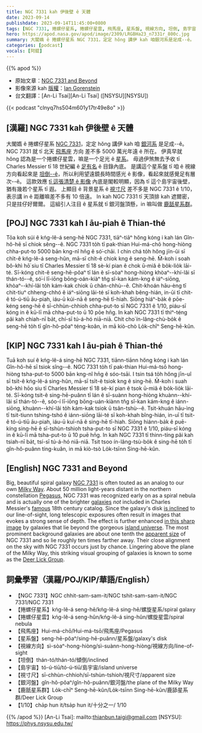 ```yaml
---
title: NGC 7331 kah 伊後壁 ê 天體
date: 2023-09-14
publishdate: 2023-09-14T11:45:00+0800
tags: [NGC 7331, 捲螺仔星系, 捲螺仔星雲, 飛馬座, 星系盤, 視線方向, 坦倒, 島宇宙, 視寸尺, 銀河盤, 鹿舐星系群]
hero: https://apod.nasa.gov/apod/image/2309/LRGBHa23_n7331r_800c.jpg
summary: 大閣媠 ê 捲螺仔星系 NGC 7331，定定 hŏng 講伊 kah 咱銀河系是足成--ê。
categories: [podcast]
vocals: [阿錕]
---
```


{{% apod %}}

- 原始文章：[NGC 7331 and Beyond](https://apod.nasa.gov/apod/ap230914.html)
- 影像來源 kah [版權][copyright]：[Ian Gorenstein](https://www.astrobin.com/users/laperuz/)
- 台文翻譯：[An-Li Tsai][An-Li Tsai] ([NSYSU][NSYSU])

{{< podcast "clnyq7hs504m601y17tr49e8o" >}}

## [漢羅] NGC 7331 kah 伊後壁 ê 天體
大閣媠 ê 捲螺仔星系 [NGC 7331][NGC 7331]，定定 hŏng 講伊 kah 咱 [銀河系][Milky Way] 是足成--ê。
NGC 7331 就 tī 北天 [飛馬座][Pegasus] 方向 差不多 5000 萬光年遠 ê 所在。
伊真早就 hŏng 認為是一个捲螺仔星雲，嘛是一个足光 ê [星系][galaxies]。
毋過伊煞無去予收 tī Charles Messier tī 18 世紀編 ê [足有名][famous] ê 目錄內底。
是講這个星系盤 tī 咱 ê 視線方向看起來是 [坦倒--ê][is inclined]，所以利用望遠鏡長時間感光 ê 影像，看起來就感覺足有層次--ê。
這款效應 [tī 這張清楚 ê 影像][in this sharp image] 內底是閣較明顯，因為 tī 這个島宇宙後壁，猶有幾若个星系 tī 遐。
上顯目 ê 背景星系 ê [視寸尺][apparent size] 差不多是 NGC 7331 ê 1/10，表示講 in ê 距離嘛差不多有 10 倍遠。
In kah NGC 7331 tī 天頂排 kah 遮爾密，只是拄仔好爾爾。
這組引人注目 ê 星系就 tī 銀河盤頂懸，in 嘛叫做 [鹿舐星系群][Deer Lick Group]。

## [POJ] NGC 7331 kah I āu-piah ê Thian-thé
Tōa koh súi ê kńg-lê-á seng-hē NGC 7331, tiāⁿ-tiāⁿ hőng kóng i kah lán Gîn-hô-hē sī chiok sêng--ê.
NGC 7331 to̍h tī pak-thian Hui-má-chō hong-hiòng chha-put-to 5000 bān kng-nî hn̄g ê só͘-chāi.
I chin chá to̍h hőng jīn-ûi sī chi̍t-ê kńg-lê-á seng-hûn, mā-sī chi̍t-ê chiok kng ê seng-hē.
M̄-koh i soah bô-khì hō͘ siu tī Charles Messier tī 18 sè-kí pian ê chok ū-miâ ê bo̍k-lio̍k lāi-té.
Sī-kóng chit-ê seng-hē-pôaⁿ tī lán ê sī-sòaⁿ hong-hiòng khòaⁿ--khí-lâi sī thán-tó--ê, só͘-í lī-iōng bōng-oán-kiàⁿ tn̂g sî-kan kám-kng ê iáⁿ-siōng, khòaⁿ--khí-lâi to̍h kám-kak chiok ū chân-chhù--ê.
Chit-khoán hāu-èng tī chit-tiuⁿ chheng-chhó ê iáⁿ-siōng lāi-té sī koh-khah bêng-hián, in-ūi tī chit-ê tó-ú-tiū āu-piah, iáu-ū kúi-nā ê seng-hē tī-hiah.
Siōng hiáⁿ-ba̍k ê pōe-kéng seng-hē ê sī-chhùn-chhioh chha-put-to sī NGC 7331 ê 1/10, piáu-sī kóng in ê kū-lī mā chha-put-to ū 10 pōe hn̄g.
In kah NGC 7331 tī thiⁿ-téng pâi kah chiah-nī ba̍t, chí-sī tú-á-hó niā-niā.
Chit cho͘ ín-lâng-chù-bo̍k ê seng-hē to̍h tī gîn-hô-pôaⁿ téng-koân, in mā kiò-chò Lo̍k-chīⁿ Seng-hē-kûn.

## [KIP] NGC 7331 kah I āu-piah ê Thian-thé
Tuā koh suí ê kńg-lê-á sing-hē NGC 7331, tiānn-tiānn hőng kóng i kah lán Gîn-hô-hē sī tsiok sîng--ê.
NGC 7331 to̍h tī pak-thian Hui-má-tsō hong-hiòng tsha-put-to 5000 bān kng-nî hn̄g ê sóo-tsāi.
I tsin tsá to̍h hőng jīn-uî sī tsi̍t-ê kńg-lê-á sing-hûn, mā-sī tsi̍t-ê tsiok kng ê sing-hē.
M̄-koh i suah bô-khì hōo siu tī Charles Messier tī 18 sè-kí pian ê tsok ū-miâ ê bo̍k-lio̍k lāi-té.
Sī-kóng tsit-ê sing-hē-puânn tī lán ê sī-suànn hong-hiòng khuànn--khí-lâi sī thán-tó--ê, sóo-í lī-iōng bōng-uán-kiànn tn̂g sî-kan kám-kng ê iánn-siōng, khuànn--khí-lâi to̍h kám-kak tsiok ū tsân-tshù--ê.
Tsit-khuán hāu-ìng tī tsit-tiunn tshing-tshó ê iánn-siōng lāi-té sī koh-khah bîng-hián, in-uī tī tsit-ê tó-ú-tiū āu-piah, iáu-ū kuí-nā ê sing-hē tī-hiah.
Siōng hiánn-ba̍k ê puē-kíng sing-hē ê sī-tshùn-tshioh tsha-put-to sī NGC 7331 ê 1/10, piáu-sī kóng in ê kū-lī mā tsha-put-to ū 10 puē hn̄g.
In kah NGC 7331 tī thinn-tíng pâi kah tsiah-nī ba̍t, tsí-sī tú-á-hó niā-niā.
Tsit tsoo ín-lâng-tsù-bo̍k ê sing-hē to̍h tī gîn-hô-puânn tíng-kuân, in mā kiò-tsò Lo̍k-tsīnn Sing-hē-kûn.

## [English] NGC 7331 and Beyond
Big, beautiful spiral galaxy [NGC 7331][NGC 7331] is often touted as an analog to our own [Milky Way][Milky Way].
About 50 million light-years distant in the northern constellation [Pegasus][Pegasus], NGC 7331 was recognized early on as a spiral nebula and is actually one of the brighter [galaxies][galaxies] _not_ included in Charles Messier's [famous][famous] 18th century catalog.
Since the galaxy's disk [is inclined][is inclined] to our line-of-sight, long telescopic exposures often result in images that evokes a strong sense of depth.
The effect is further enhanced [in this sharp image][in this sharp image] by galaxies that lie beyond the gorgeous [island universe][island universe].
The most prominent background galaxies are about one tenth the [apparent size][apparent size] of NGC 7331 and so lie roughly ten times farther away.
Their close alignment on the sky with NGC 7331 occurs just by chance.
Lingering above the plane of the Milky Way, this striking visual grouping of galaxies is known to some as the [Deer Lick Group][Deer Lick Group].

## 詞彙學習（漢羅/POJ/KIP/華語/English）
- 【NGC 7331】NGC chhit-sam-sam-it/NGC tshit-sam-sam-it/NGC 7331/NGC 7331
- 【捲螺仔星系】kńg-lê-á seng-hē/kńg-lê-á sing-hē/螺旋星系/spiral galaxy
- 【捲螺仔星雲】kńg-lê-á seng-hûn/kńg-lê-á sing-hûn/螺旋星雲/spiral nebula
- 【飛馬座】Hui-má-chō/Hui-má-tsō/飛馬座/Pegasus
- 【星系盤】seng-hē-pôaⁿ/sing-hē-puânn/星系盤/galaxy's disk
- 【視線方向】sì-sòaⁿ-hong-hiòng/sì-suànn-hong-hiòng/視線方向/line-of-sight
- 【坦倒】thán-tó/thán-tó/傾倒/inclined
- 【島宇宙】tó-ú-tiū/tó-ú-tiū/島宇宙/island universe
- 【視寸尺】sī-chhùn-chhioh/sī-tshùn-tshioh/視尺寸/apparent size
- 【銀河盤】gîn-hô-pôaⁿ/gîn-hô-puânn/銀河盤/the plane of the Milky Way
- 【鹿舐星系群】Lo̍k-chīⁿ Seng-hē-kûn/Lo̍k-tsīnn Sing-hē-kûn/鹿舔星系群/Deer Lick Group
- 【1/10】cha̍p hun it/tsa̍p hun it/十分之一/ 1/10

{{% /apod %}}
[An-Li Tsai]: mailto:thianbun.taigi@gmail.com
[NSYSU]: https://phys.nsysu.edu.tw/

[copyright]: https://apod.nasa.gov/apod/fap/lib/about_apod.html#srapply
[License]: https://creativecommons.org/licenses/by/2.0/

[NGC 7331]:http://messier.seds.org/xtra/ngc/n7331.html
[Milky Way]:https://apod.nasa.gov/apod/ap080606.html
[Pegasus]:http://hawastsoc.org/deepsky/peg/index.html
[galaxies]:http://www.seasky.org/cosmic/sky7a07.html
[famous]:https://www.nasa.gov/content/explore-the-night-sky-hubble-s-messier-catalog-bio
[is inclined]:https://apod.nasa.gov/apod/ap040701.html
[in this sharp image]:https://www.astrobin.com/6xa02f/
[island universe]:http://nedwww.ipac.caltech.edu/level5/March02/Gordon/Gordon2.html
[apparent size]:http://chandra.harvard.edu/photo/scale.html
[Deer Lick Group]:https://en.wikipedia.org/wiki/NGC_7331_Group
